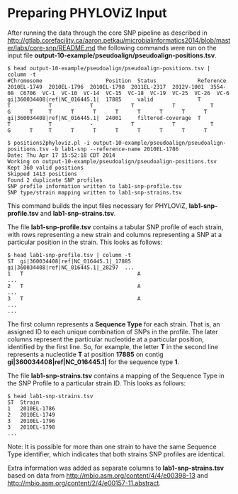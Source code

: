 Preparing PHYLOViZ Input
========================

After running the data through the core SNP pipeline as described in http://gtlab.corefacility.ca/aaron.petkau/microbialinformatics2014/blob/master/labs/core-snp/README.md the following commands were run on the input file __output-10-example/pseudoalign/pseudoalign-positions.tsv__.

	$ head output-10-example/pseudoalign/pseudoalign-positions.tsv | column -t
	#Chromosome                    Position  Status             Reference  2010EL-1749  2010EL-1796  2010EL-1798  2011EL-2317  2012V-1001  3554-08  C6706  VC-1  VC-10  VC-14  VC-15  VC-18  VC-19  VC-25  VC-26  VC-6
	gi|360034408|ref|NC_016445.1|  17885     valid              T          T            T            T            T            T           T        G      T     T      T      T      T      T      T      T      T
	gi|360034408|ref|NC_016445.1|  24001     filtered-coverage  T          T            T            -            T            T           T        G      T     T      T      T      T      T      T      T      T

	$ positions2phyloviz.pl -i output-10-example/pseudoalign/pseudoalign-positions.tsv -b lab1-snp --reference-name 2010EL-1786
	Date: Thu Apr 17 15:52:18 CDT 2014
	Working on output-10-example/pseudoalign/pseudoalign-positions.tsv
	Kept 360 valid positions
	Skipped 1413 positions
	Found 2 duplicate SNP profiles
	SNP profile information written to lab1-snp-profile.tsv
	SNP type/strain mapping written to lab1-snp-strains.tsv	

This command builds the input files necessary for PHYLOViZ, __lab1-snp-profile.tsv__ and __lab1-snp-strains.tsv__.

The file __lab1-snp-profile.tsv__ contains a tabular SNP profile of each strain, with rows representing a new strain and columns representing a SNP at a particular position in the strain.  This looks as follows:

	$ head lab1-snp-profile.tsv | column -t
	ST  gi|360034408|ref|NC_016445.1|_17885  gi|360034408|ref|NC_016445.1|_28297  ...
	1   T                                    A                                    ...
	2   T                                    A                                    ...
	3   T                                    A                                    ...
	...

The first column represents a **Sequence Type** for each strain.  That is, an assigned ID to each unique combination of SNPs in the profile.  The later columns represent the particular nucleotide at a particular position, identified by the first line.  So, for example, the letter **T** in the second line represents a nucleotide **T** at position **17885** on contig **gi|360034408|ref|NC_016445.1|** for the sequence type **1**.

The file __lab1-snp-strains.tsv__ contains a mapping of the Sequence Type in the SNP Profile to a particular strain ID.  This looks as follows:

	$ head lab1-snp-strains.tsv
	ST  Strain
	1   2010EL-1786
	2   2010EL-1749
	3   2010EL-1796
	3   2010EL-1798
	...

Note: It is possible for more than one strain to have the same Sequence Type identifier, which indicates that both strains SNP profiles are identical.

Extra information was added as separate columns to __lab1-snp-strains.tsv__ based on data from http://mbio.asm.org/content/4/4/e00398-13 and http://mbio.asm.org/content/2/4/e00157-11.abstract.

